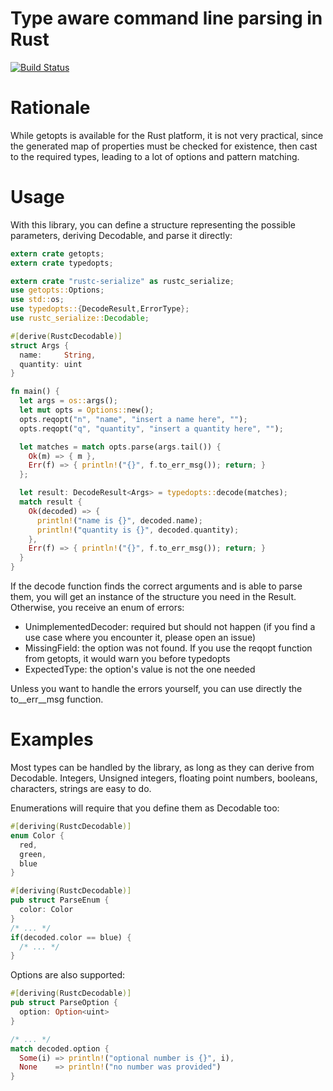 # Type aware command line parsing in Rust

[![Build Status](https://travis-ci.org/Geal/typedopts.png?branch=master)](https://travis-ci.org/Geal/typedopts)

# Rationale

While getopts is available for the Rust platform, it is not very practical,
since the generated map of properties must be checked for existence,
then cast to the required types, leading to a lot of options and pattern
matching.

# Usage

With this library, you can define a structure representing the possible
parameters, deriving Decodable, and parse it directly:


```Rust
extern crate getopts;
extern crate typedopts;

extern crate "rustc-serialize" as rustc_serialize;
use getopts::Options;
use std::os;
use typedopts::{DecodeResult,ErrorType};
use rustc_serialize::Decodable;

#[derive(RustcDecodable)]
struct Args {
  name:     String,
  quantity: uint
}

fn main() {
  let args = os::args();
  let mut opts = Options::new();
  opts.reqopt("n", "name", "insert a name here", "");
  opts.reqopt("q", "quantity", "insert a quantity here", "");

  let matches = match opts.parse(args.tail()) {
    Ok(m) => { m },
    Err(f) => { println!("{}", f.to_err_msg()); return; }
  };

  let result: DecodeResult<Args> = typedopts::decode(matches);
  match result {
    Ok(decoded) => {
      println!("name is {}", decoded.name);
      println!("quantity is {}", decoded.quantity);
    },
    Err(f) => { println!("{}", f.to_err_msg()); return; }
  }
}
```

If the decode function finds the correct arguments and is able to parse them,
you will get an instance of the structure you need in the Result. Otherwise,
you receive an enum of errors:

- UnimplementedDecoder: required but should not happen (if you find a use case where you encounter it, please open an issue)
- MissingField: the option was not found. If you use the reqopt function from getopts, it would warn you before typedopts
- ExpectedType: the option's value is not the one needed

Unless you want to handle the errors yourself, you can use directly the
to__err__msg function.

# Examples

Most types can be handled by the library, as long as they can derive from
Decodable. Integers, Unsigned integers, floating point numbers, booleans,
characters, strings are easy to do.

Enumerations will require that you define them as Decodable too:

```Rust
#[deriving(RustcDecodable)]
enum Color {
  red,
  green,
  blue
}

#[deriving(RustcDecodable)]
pub struct ParseEnum {
  color: Color
}
/* ... */
if(decoded.color == blue) {
  /* ... */
}
```

Options are also supported:

```Rust
#[deriving(RustcDecodable)]
pub struct ParseOption {
  option: Option<uint>
}

/* ... */
match decoded.option {
  Some(i) => println!("optional number is {}", i),
  None    => println!("no number was provided")
}
```

